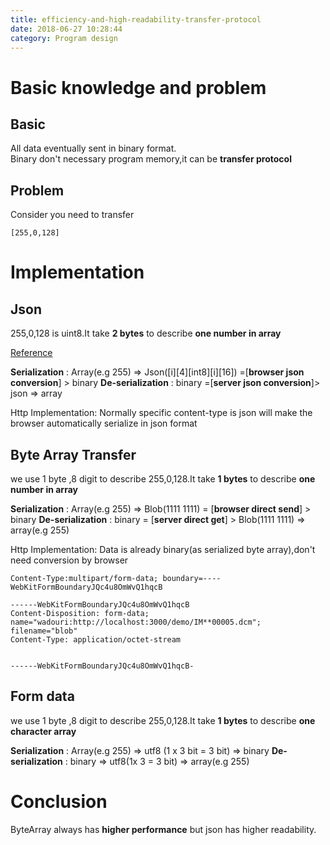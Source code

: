 ```yaml
---
title: efficiency-and-high-readability-transfer-protocol
date: 2018-06-27 10:28:44
category: Program design
---
```


# Basic knowledge and problem

## Basic

All data eventually sent in binary format.  
Binary don't necessary program memory,it can be **transfer protocol**

## Problem

Consider you need to transfer

```
[255,0,128]
```

# Implementation

## Json

255,0,128 is uint8.It take **2 bytes** to describe **one number in array**

[Reference](http://ubjson.org/type-reference/value-types/#numeric)

**Serialization** : Array(e.g 255) => Json([i][4][int8][i][16]) =[**browser json conversion**] > binary
**De-serialization** : binary =[**server json conversion**]> json => array

Http Implementation:
Normally specific content-type is json will make the browser automatically serialize in json format

## Byte Array Transfer

we use 1 byte ,8 digit to describe 255,0,128.It take **1 bytes** to describe **one number in array**

**Serialization** : Array(e.g 255) => Blob(1111 1111) = [**browser direct send**] > binary
**De-serialization** : binary = [**server direct get**] > Blob(1111 1111) => array(e.g 255)

Http Implementation:
Data is already binary(as serialized byte array),don't need conversion by browser

```
Content-Type:multipart/form-data; boundary=----WebKitFormBoundaryJQc4u8OmWvQ1hqcB

------WebKitFormBoundaryJQc4u8OmWvQ1hqcB
Content-Disposition: form-data; name="wadouri:http://localhost:3000/demo/IM**00005.dcm"; filename="blob"
Content-Type: application/octet-stream


------WebKitFormBoundaryJQc4u8OmWvQ1hqcB-
```

## Form data

we use 1 byte ,8 digit to describe 255,0,128.It take **1 bytes** to describe **one character array**

**Serialization** : Array(e.g 255) => utf8 (1 x 3 bit = 3 bit) => binary
**De-serialization** : binary => utf8(1x 3 = 3 bit) => array(e.g 255)

# Conclusion

ByteArray always has **higher performance** but json has higher readability.
